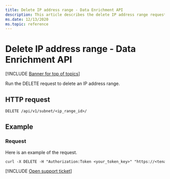 ```yaml
---
title: Delete IP address range - Data Enrichment API
description: This article describes the delete IP address range request in the Defender for Cloud Apps Data Enrichment API.
ms.date: 12/13/2020
ms.topic: reference
---
```

# Delete IP address range - Data Enrichment API

[!INCLUDE [Banner for top of topics](includes/banner.md)]

Run the DELETE request to delete an IP address range.

## HTTP request

```rest
DELETE /api/v1/subnet/<ip_range_id>/
```

## Example

### Request

Here is an example of the request.

```rest
curl -X DELETE -H "Authorization:Token <your_token_key>" "https://<tenant_id>.<tenant_region>.contoso.com/api/v1/subnet/<ip_range_id>/"
```

[!INCLUDE [Open support ticket](includes/support.md)]
